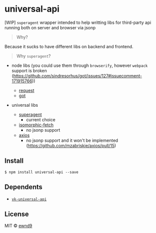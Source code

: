 # universal-api

[WIP] `superagent` wrapper intended to help writting libs for third-party api running both on server and browser via jsonp

> Why?

Because it sucks to have different libs on backend and frontend.

> Why `superagent`?

- node libs (you could use them through `browserify`, however `webpack` support is broken (https://github.com/sindresorhus/got/issues/127#issuecomment-171915766))
  - [request](https://www.npmjs.com/package/request)
  - [got](https://www.npmjs.com/package/got)

- universal libs
  - [superagent](https://www.npmjs.com/package/superagent)
    - current choice
  - [isomorphic-fetch](https://www.npmjs.com/package/isomorphic-fetch)
    - no jsonp support
  - [axios](https://www.npmjs.com/package/axios)
    - no jsonp support and it won't be implemented (https://github.com/mzabriskie/axios/pull/15)

## Install

```
$ npm install universal-api --save
```

## Dependents

- [`vk-universal-api`](https://www.npmjs.com/package/vk-universal-api)

## License

MIT © [ewnd9](http://ewnd9.com)
